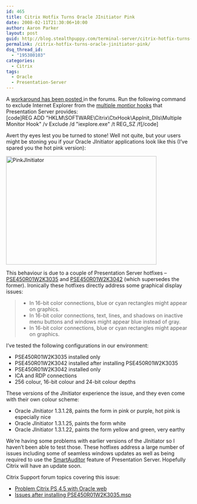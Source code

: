 ```yaml
---
id: 465
title: Citrix Hotfix Turns Oracle JInitiator Pink
date: 2008-02-11T21:30:06+10:00
author: Aaron Parker
layout: post
guid: http://blog.stealthpuppy.com/terminal-server/citrix-hotfix-turns-oracle-jinitiator-pink
permalink: /citrix-hotfix-turns-oracle-jinitiator-pink/
dsq_thread_id:
  - "195380103"
categories:
  - Citrix
tags:
  - Oracle
  - Presentation-Server
---
```

<p class="important">
  A <a href="http://support.citrix.com/forums/thread.jspa?forumID=137&threadID=98610&messageID=698788&start=0&#698788">workaround has been posted </a>in the forums. Run the following command to exclude Internet Explorer from the <a href="http://support.citrix.com/article/CTX110301">multiple montior hooks</a> that Presentation Server provides:<br /> [code]REG ADD "HKLM\SOFTWARE\Citrix\CtxHook\AppInit_Dlls\Multiple Monitor Hook" /v Exclude /d "iexplore.exe" /t REG_SZ /f[/code]
</p>

Avert thy eyes lest you be turned to stone! Well not quite, but your users might be stoning you if your Oracle JInitiator applications look like this (I&#8217;ve spared you the hot pink version):

<img src="http://stealthpuppy.com/wp-content/uploads/2008/02/pinkjinitiator.png" border="0" alt="PinkJInitiator" width="410" height="296" /> 

This behaviour is due to a couple of Presentation Server hotfixes &#8211; [PSE450R01W2K3035](http://support.citrix.com/article/CTX115275) and [PSE450R01W2K3042](http://support.citrix.com/article/CTX115629) (which supersedes the former). Ironically these hotfixes directly address some graphical display issues:

>   * In 16-bit color connections, blue or cyan rectangles might appear on graphics.
>   * In 16-bit color connections, text, lines, and shadows on inactive menu buttons and windows might appear blue instead of gray.
>   * In 16-bit color connections, blue or cyan rectangles might appear on graphics.

I&#8217;ve tested the following configurations in our environment:

  * PSE450R01W2K3035 installed only
  * PSE450R01W2K3042 installed after installing PSE450R01W2K3035
  * PSE450R01W2K3042 installed only
  * ICA and RDP connections
  * 256 colour, 16-bit colour and 24-bit colour depths

These versions of the JInitiator experience the issue, and they even come with their own colour scheme:

  * Oracle JInitiator 1.3.1.28, paints the form in pink or purple, hot pink is especially nice
  * Oracle JInitiator 1.3.1.25, paints the form white
  * Oracle JInitiator 1.3.1.22, paints the form yellow and green, very earthy

We&#8217;re having some problems with earlier versions of the JInitiator so I haven&#8217;t been able to test those. These hotfixes address a large number of issues including some of seamless windows updates as well as being required to use the [SmartAuditor](http://www.citrix.com/English/ps2/products/subfeature.asp?contentID=682169) feature of Presentation Server. Hopefully Citrix will have an update soon.

Citrix Support forum topics covering this issue:

  * [Problem Citrix PS 4.5 with Oracle web](http://support.citrix.com/forums/thread.jspa?forumID=137&threadID=98610&tstart=0)
  * [Issues after installing PSE450R01W2K3035.msp](http://support.citrix.com/forums/thread.jspa?forumID=137&threadID=97365&tstart=0)